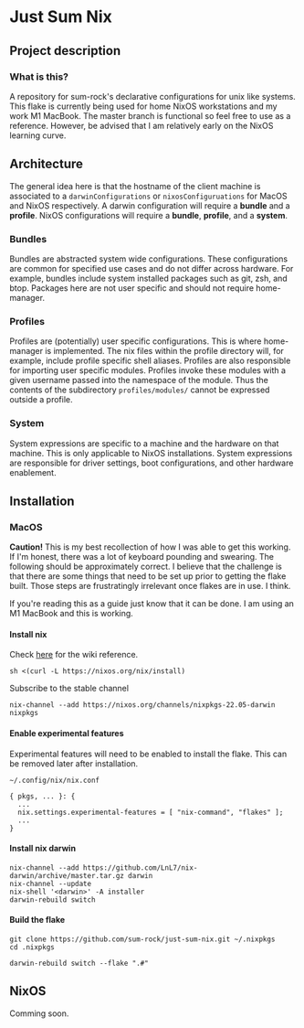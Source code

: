 # Just Sum Nix

## Project description

### What is this?

A repository for sum-rock's declarative configurations for unix like systems.
This flake is currently being used for home NixOS workstations and my work M1 
MacBook. The master branch is functional so feel free to use as a reference.
However, be advised that I am relatively early on the NixOS learning curve.

## Architecture

The general idea here is that the hostname of the client machine is associated
to a `darwinConfigurations` or `nixosConfiguruations` for MacOS and NixOS
respectively. A darwin configuration will require a __bundle__ and a __profile__.
NixOS configurations will require a __bundle__, __profile__, and a __system__.

### Bundles

Bundles are abstracted system wide configurations. These configurations are 
common for specified use cases and do not differ across hardware. For example,
bundles include system installed packages such as git, zsh, and btop. Packages
here are not user specific and should not require home-manager.

### Profiles

Profiles are (potentially) user specific configurations. This is where
home-manager is implemented. The nix files within the profile directory will,
for example, include profile specific shell aliases. Profiles are also
responsible for importing user specific modules. Profiles invoke these modules
with a given username passed into the namespace of the module. Thus the 
contents of the subdirectory `profiles/modules/` cannot be expressed outside a
profile.

### System

System expressions are specific to a machine and the hardware on that machine.
This is only applicable to NixOS installations. System expressions are
responsible for driver settings, boot configurations, and other hardware
enablement.

## Installation

### MacOS

__Caution!__ This is my best recollection of how I was able to get this
working. If I'm honest, there was a lot of keyboard pounding and swearing. The
following should be approximately correct. I believe that the challenge is that
there are some things that need to be set up prior to getting the flake built.
Those steps are frustratingly irrelevant once flakes are in use. I think. 

If you're reading this as a guide just know that it can be done. I am using an
M1 MacBook and this is working. 

#### Install nix

Check [here](https://nixos.org/download.html#nix-install-macos) for the wiki 
reference.

```
sh <(curl -L https://nixos.org/nix/install)
```

Subscribe to the stable channel 

```
nix-channel --add https://nixos.org/channels/nixpkgs-22.05-darwin nixpkgs
```

#### Enable experimental features

Experimental features will need to be enabled to install the flake. This can
be removed later after installation.

`~/.config/nix/nix.conf`
```
{ pkgs, ... }: {
  ...
  nix.settings.experimental-features = [ "nix-command", "flakes" ];
  ...
}
```

#### Install nix darwin

```
nix-channel --add https://github.com/LnL7/nix-darwin/archive/master.tar.gz darwin
nix-channel --update
nix-shell '<darwin>' -A installer
darwin-rebuild switch
```

#### Build the flake

```
git clone https://github.com/sum-rock/just-sum-nix.git ~/.nixpkgs
cd .nixpkgs

darwin-rebuild switch --flake ".#"
```

## NixOS

Comming soon.
